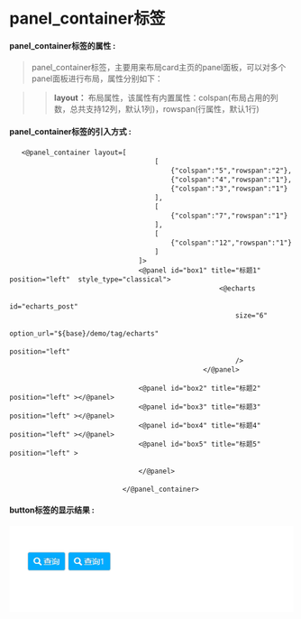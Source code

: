 # panel_container**标签**

#### panel_container**标签的属性 :**

> panel_container标签，主要用来布局card主页的panel面板，可以对多个panel面板进行布局，属性分别如下：

> > **layout：** 布局属性，该属性有内置属性：colspan(布局占用的列数，总共支持12列，默认1列)，rowspan(行属性，默认1行)
>>




#### panel_container标签的引入方式 :

```
   <@panel_container layout=[
									[
										{"colspan":"5","rowspan":"2"},
										{"colspan":"4","rowspan":"1"},
										{"colspan":"3","rowspan":"1"}
									],
									[
										{"colspan":"7","rowspan":"1"}
									],
									[
										{"colspan":"12","rowspan":"1"}
									]
								]>
								<@panel id="box1" title="标题1" position="left"  style_type="classical">
													<@echarts 
														id="echarts_post" 
														size="6" 
														option_url="${base}/demo/tag/echarts" 
														position="left"
														/>
												</@panel>

								<@panel id="box2" title="标题2" position="left" ></@panel>
								<@panel id="box3" title="标题3" position="left" ></@panel>
								<@panel id="box4" title="标题4" position="left" ></@panel>
								<@panel id="box5" title="标题5" position="left" >

								</@panel>

							</@panel_container>
```

#### button标签的显示结果 :

![](/assets/button_group1.png)

